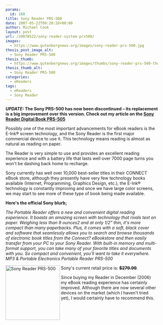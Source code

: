 ```yaml
---
params:
  id: 168
title: Sony Reader PRS-500
date: 2007-05-22T09:20:28+00:00
author: Michael Cook
layout: post
url: /20070522/sony-reader-system-prs500/
images:
  - https://www.gutenbergnews.org/images/sony-reader-prs-500.jpg
thesis_post_image_alt:
  - Sony Reader PRS-500
thesis_thumb:
  - https://www.gutenbergnews.org/images/thumbs/sony-reader-prs-500-thumb.jpg
thesis_thumb_alt:
  - Sony Reader PRS-500
categories:
  - eReaders
tags:
  - eReaders
  - Sony Reader
---
```

**_UPDATE:_ The Sony PRS-500 has now been discontinued – its replacement is a big improvement over this version. Check out my article on the [Sony Reader Digital Book PRS-505](https://www.gutenbergnews.org/20071003/sony-reader-digital-book-prs-505/)**

Possibly one of the most important advancements for eBook readers is the E-Ink® screen technology, and the Sony Reader is the first major commercial device to use it. This technology means reading is almost as natural as reading on paper.

The Reader is very simple to use and provides an excellent reading experience and with a battery life that lasts well over 7000 page turns you won't be dashing back home to recharge.

Sony currently has well over 10,000 best-seller titles in their CONNECT eBook store, although they presently have very few technology books available (Internet, Programming, Graphics Design, etc.), the E-Ink® technology is constantly improving and once we have large color screens, we may start to see more of these type of book being made available.

**Here's the official Sony blurb;**

_The Portable Reader offers a new and convenient digital reading experience. It boasts an amazing screen with technology that rivals text on paper. Weighing less than 9 ounces2 and at only 1/2" thin, it's more compact than many paperbacks. Plus, it comes with a soft, black cover and software that seamlessly allows you to search and browse thousands of electronic book titles from the Connect? eBookstore and then easily transfer from your PC to your Sony Reader. With built-in memory and multi-format support, you can take many of your favorite titles and documents with you. So compact and convenient, you'll want to take it everywhere. MP3 & Portable Electronics Portable Reader PRS-500_

<img title="Sony Reader PRS-500" src="/images/sonyreader.jpg" alt="Sony Reader PRS-500" width="180" height="180" align="left" />

Sony's current retail price is: **<span style="text-decoration: line-through;">$279.99</span>**.

Since buying my Reader in December (2006) my eBook reading experience has certainly improved. Although there are now several other devices on the market (which I haven't tried yet), I would certainly have to recommend this.
